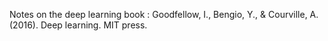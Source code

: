 Notes on the deep learning book : Goodfellow, I., Bengio, Y., & Courville, A. (2016). Deep learning. MIT press.